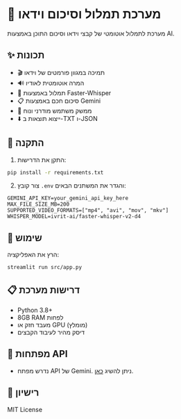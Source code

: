 # 🎥 מערכת תמלול וסיכום וידאו

מערכת לתמלול אוטומטי של קבצי וידאו וסיכום התוכן באמצעות AI.

## ✨ תכונות

- 🎬 תמיכה במגוון פורמטים של וידאו
- 🔊 המרה אוטומטית לאודיו
- 📝 תמלול באמצעות Faster-Whisper
- 📋 סיכום חכם באמצעות Gemini
- 💫 ממשק משתמש מודרני ונוח
- ⬇️ ייצוא תוצאות ב-TXT ו-JSON

## 🚀 התקנה

1. התקן את הדרישות:
```bash
pip install -r requirements.txt
```

2. צור קובץ `.env` והגדר את המשתנים הבאים:
```env
GEMINI_API_KEY=your_gemini_api_key_here
MAX_FILE_SIZE_MB=200
SUPPORTED_VIDEO_FORMATS=["mp4", "avi", "mov", "mkv"]
WHISPER_MODEL=ivrit-ai/faster-whisper-v2-d4
```

## 🎯 שימוש

הרץ את האפליקציה:
```bash
streamlit run src/app.py
```

## 📋 דרישות מערכת

- Python 3.8+
- 8GB RAM לפחות
- מעבד חזק או GPU (מומלץ)
- דיסק מהיר לעיבוד הקבצים

## 🔑 מפתחות API

- נדרש מפתח API של Gemini. ניתן להשיג [כאן](https://makersuite.google.com/app/apikey).

## 📝 רישיון

MIT License 